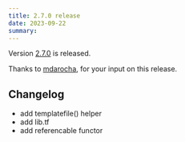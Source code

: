 ```yaml
---
title: 2.7.0 release
date: 2023-09-22
summary: 
---
```


Version [2.7.0](https://github.com/terranix/terranix/releases/tag/2.7.0)
is released.

Thanks to
[mdarocha](https://github.com/mdarocha),
for your input on this release.

## Changelog

- add templatefile() helper
- add lib.tf
- add referencable functor